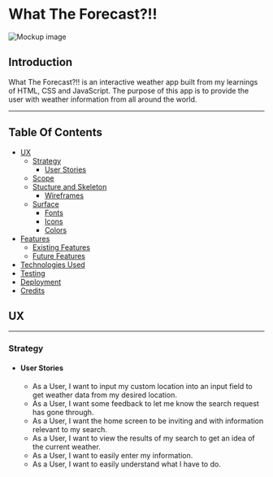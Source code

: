 # **What The Forecast?!!**

![Mockup image](wireframes/mock-up-image.png)

## **Introduction**
What The Forecast?!! is an interactive weather app built from my learnings of HTML, CSS and JavaScript.
The purpose of this app is to provide the user with weather information from all around the world.

---
<a></a>
## Table Of Contents ##
* [UX](#ux)
    * [Strategy](#Strategy)
        * [User Stories](User-Stories)
     * [Scope](#Scope)
     * [Stucture and Skeleton](#Stucture-andSkeleton)
        * [Wireframes](#Wireframes)
    * [Surface](#Surface)
        * [Fonts](#Typography)
        * [Icons](#Icons)
        * [Colors](#Colors)
* [Features](#Features)
    * [Existing Features](#Existing-Features)
    * [Future Features](#Future-Features)
* [Technologies Used](#Technologies-Used)
* [Testing](#Testing)
* [Deployment](#Deployment)
* [Credits](#Credits)

<a name="ux"></a>
## **UX**
---
<a></a>
### **Strategy**

* #### **User Stories**
  * As a User, I want to input my custom location into an input field to get weather data from my desired location.
  * As a User, I want some feedback to let me know the search request has gone through.
  * As a User, I want the home screen to be inviting and with information relevant to my search.
  * As a User, I want to view the results of my search to get an idea of the current weather.
  * As a User, I want to easily enter my information.
  * As a User, I want to easily understand what I have to do.



